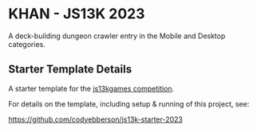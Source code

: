 # KHAN - JS13K 2023

A deck-building dungeon crawler entry in the Mobile and Desktop categories.

## Starter Template Details

A starter template for the [js13kgames competition](https://js13kgames.com/).

For details on the template, including setup & running of this project, see:

https://github.com/codyebberson/js13k-starter-2023
